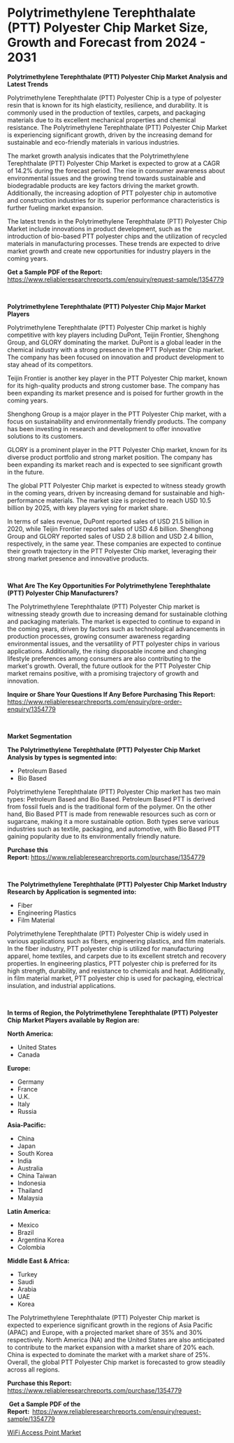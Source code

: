 <p><h1>Polytrimethylene Terephthalate (PTT) Polyester Chip Market Size, Growth and Forecast from 2024 - 2031</h1></p><p><strong>Polytrimethylene Terephthalate (PTT) Polyester Chip Market Analysis and Latest Trends</strong></p>
<p><p>Polytrimethylene Terephthalate (PTT) Polyester Chip is a type of polyester resin that is known for its high elasticity, resilience, and durability. It is commonly used in the production of textiles, carpets, and packaging materials due to its excellent mechanical properties and chemical resistance. The Polytrimethylene Terephthalate (PTT) Polyester Chip Market is experiencing significant growth, driven by the increasing demand for sustainable and eco-friendly materials in various industries.</p><p>The market growth analysis indicates that the Polytrimethylene Terephthalate (PTT) Polyester Chip Market is expected to grow at a CAGR of 14.2% during the forecast period. The rise in consumer awareness about environmental issues and the growing trend towards sustainable and biodegradable products are key factors driving the market growth. Additionally, the increasing adoption of PTT polyester chip in automotive and construction industries for its superior performance characteristics is further fueling market expansion.</p><p>The latest trends in the Polytrimethylene Terephthalate (PTT) Polyester Chip Market include innovations in product development, such as the introduction of bio-based PTT polyester chips and the utilization of recycled materials in manufacturing processes. These trends are expected to drive market growth and create new opportunities for industry players in the coming years.</p></p>
<p><strong>Get a Sample PDF of the Report:&nbsp;</strong> <a href="https://www.reliableresearchreports.com/enquiry/request-sample/1354779">https://www.reliableresearchreports.com/enquiry/request-sample/1354779</a></p>
<p>&nbsp;</p>
<p><strong>Polytrimethylene Terephthalate (PTT) Polyester Chip Major Market Players</strong></p>
<p><p>Polytrimethylene Terephthalate (PTT) Polyester Chip market is highly competitive with key players including DuPont, Teijin Frontier, Shenghong Group, and GLORY dominating the market. DuPont is a global leader in the chemical industry with a strong presence in the PTT Polyester Chip market. The company has been focused on innovation and product development to stay ahead of its competitors.</p><p>Teijin Frontier is another key player in the PTT Polyester Chip market, known for its high-quality products and strong customer base. The company has been expanding its market presence and is poised for further growth in the coming years.</p><p>Shenghong Group is a major player in the PTT Polyester Chip market, with a focus on sustainability and environmentally friendly products. The company has been investing in research and development to offer innovative solutions to its customers.</p><p>GLORY is a prominent player in the PTT Polyester Chip market, known for its diverse product portfolio and strong market position. The company has been expanding its market reach and is expected to see significant growth in the future.</p><p>The global PTT Polyester Chip market is expected to witness steady growth in the coming years, driven by increasing demand for sustainable and high-performance materials. The market size is projected to reach USD 10.5 billion by 2025, with key players vying for market share.</p><p>In terms of sales revenue, DuPont reported sales of USD 21.5 billion in 2020, while Teijin Frontier reported sales of USD 4.6 billion. Shenghong Group and GLORY reported sales of USD 2.8 billion and USD 2.4 billion, respectively, in the same year. These companies are expected to continue their growth trajectory in the PTT Polyester Chip market, leveraging their strong market presence and innovative products.</p></p>
<p>&nbsp;</p>
<p><strong>What Are The Key Opportunities For Polytrimethylene Terephthalate (PTT) Polyester Chip Manufacturers?</strong></p>
<p><p>The Polytrimethylene Terephthalate (PTT) Polyester Chip market is witnessing steady growth due to increasing demand for sustainable clothing and packaging materials. The market is expected to continue to expand in the coming years, driven by factors such as technological advancements in production processes, growing consumer awareness regarding environmental issues, and the versatility of PTT polyester chips in various applications. Additionally, the rising disposable income and changing lifestyle preferences among consumers are also contributing to the market's growth. Overall, the future outlook for the PTT Polyester Chip market remains positive, with a promising trajectory of growth and innovation.</p></p>
<p><strong>Inquire or Share Your Questions If Any Before Purchasing This Report:</strong> <a href="https://www.reliableresearchreports.com/enquiry/pre-order-enquiry/1354779">https://www.reliableresearchreports.com/enquiry/pre-order-enquiry/1354779</a></p>
<p>&nbsp;</p>
<p><strong>Market Segmentation</strong></p>
<p><strong>The Polytrimethylene Terephthalate (PTT) Polyester Chip Market Analysis by types is segmented into:</strong></p>
<p><ul><li>Petroleum Based</li><li>Bio Based</li></ul></p>
<p><p>Polytrimethylene Terephthalate (PTT) Polyester Chip market has two main types: Petroleum Based and Bio Based. Petroleum Based PTT is derived from fossil fuels and is the traditional form of the polymer. On the other hand, Bio Based PTT is made from renewable resources such as corn or sugarcane, making it a more sustainable option. Both types serve various industries such as textile, packaging, and automotive, with Bio Based PTT gaining popularity due to its environmentally friendly nature.</p></p>
<p><strong>Purchase this Report:&nbsp;</strong><a href="https://www.reliableresearchreports.com/purchase/1354779">https://www.reliableresearchreports.com/purchase/1354779</a></p>
<p>&nbsp;</p>
<p><strong>The Polytrimethylene Terephthalate (PTT) Polyester Chip Market Industry Research by Application is segmented into:</strong></p>
<p><ul><li>Fiber</li><li>Engineering Plastics</li><li>Film Material</li></ul></p>
<p><p>Polytrimethylene Terephthalate (PTT) Polyester Chip is widely used in various applications such as fibers, engineering plastics, and film materials. In the fiber industry, PTT polyester chip is utilized for manufacturing apparel, home textiles, and carpets due to its excellent stretch and recovery properties. In engineering plastics, PTT polyester chip is preferred for its high strength, durability, and resistance to chemicals and heat. Additionally, in film material market, PTT polyester chip is used for packaging, electrical insulation, and industrial applications.</p></p>
<p>&nbsp;</p>
<p><strong>In terms of Region, the Polytrimethylene Terephthalate (PTT) Polyester Chip Market Players available by Region are:</strong></p>
<p>
    <p> <strong> North America: </strong>
        <ul>
            <li>United States</li>
            <li>Canada</li>
        </ul>
        </p> 
    <p> <strong> Europe: </strong>
        <ul>
            <li>Germany</li>
            <li>France</li>
            <li>U.K.</li>
            <li>Italy</li>
            <li>Russia</li>
        </ul>
        </p> 
    <p> <strong> Asia-Pacific: </strong>
        <ul>
            <li>China</li>
            <li>Japan</li>
            <li>South Korea</li>
            <li>India</li>
            <li>Australia</li>
            <li>China Taiwan</li>
            <li>Indonesia</li>
            <li>Thailand</li>
            <li>Malaysia</li>
        </ul>
        </p> 
    <p> <strong> Latin America: </strong>
        <ul>
            <li>Mexico</li>
            <li>Brazil</li>
            <li>Argentina Korea</li>
            <li>Colombia</li>
        </ul>
        </p> 
    <p> <strong> Middle East & Africa: </strong>
        <ul>
            <li>Turkey</li>
            <li>Saudi</li>
            <li>Arabia</li>
            <li>UAE</li>
            <li>Korea</li>
        </ul>
    </p>
    </p>
<p><p>The Polytrimethylene Terephthalate (PTT) Polyester Chip market is expected to experience significant growth in the regions of Asia Pacific (APAC) and Europe, with a projected market share of 35% and 30% respectively. North America (NA) and the United States are also anticipated to contribute to the market expansion with a market share of 20% each. China is expected to dominate the market with a market share of 25%. Overall, the global PTT Polyester Chip market is forecasted to grow steadily across all regions.</p></p>
<p><strong>Purchase this Report: </strong><a href="https://www.reliableresearchreports.com/purchase/1354779">https://www.reliableresearchreports.com/purchase/1354779</a></p>
<p>&nbsp;<strong>Get a Sample PDF of the Report:&nbsp;&nbsp;</strong><a href="https://www.reliableresearchreports.com/enquiry/request-sample/1354779">https://www.reliableresearchreports.com/enquiry/request-sample/1354779</a></p>
<p><strong></strong></p>
<p><p><a href="https://gamy-alyssum-396.notion.site/WiFi-Access-Point-Market-Size-2024-2031-Global-Industrial-Analysis-Key-Geographical-Regions-Mark-c908968c6e4d4d89966cf0fb909efa8d">WiFi Access Point Market</a></p></p>
